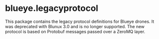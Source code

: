 # blueye.legacyprotocol

This package contains the legacy protocol definitions for Blueye drones. It was deprecated with Blunux 3.0 and is no longer supported. The new protocol is based on Protobuf messages passed over a ZeroMQ layer.
